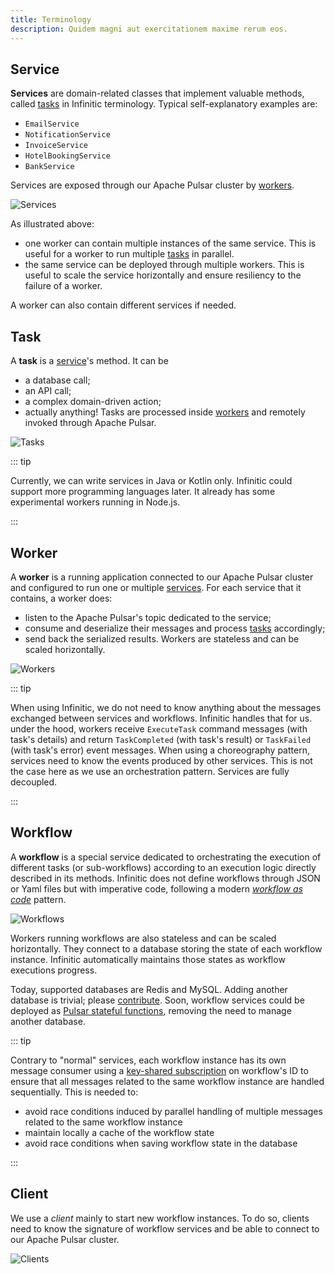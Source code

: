 ```yaml
---
title: Terminology
description: Quidem magni aut exercitationem maxime rerum eos.
---
```


## Service

**Services** are domain-related classes that implement valuable methods, called [tasks](#task) in Infinitic terminology.
Typical self-explanatory examples are:

- `EmailService`
- `NotificationService`
- `InvoiceService`
- `HotelBookingService`
- `BankService`

Services are exposed through our Apache Pulsar cluster by [workers](#worker).

![Services](/img/concept-service@2x.png)

As illustrated above:

- one worker can contain multiple instances of the same service. This is useful for a worker to run multiple [tasks](#task) in parallel.
- the same service can be deployed through multiple workers. This is useful to scale the service horizontally and ensure resiliency to the failure of a worker.

A worker can also contain different services if needed.

## Task

A **task** is a [service](#service)'s method. It can be

- a database call;
- an API call;
- a complex domain-driven action;
- actually anything!
Tasks are processed inside [workers](#worker) and remotely invoked through Apache Pulsar.

![Tasks](/img/concept-task@2x.png)

::: tip

Currently, we can write services in Java or Kotlin only. Infinitic could support more programming languages later. It already has some experimental workers running in Node.js.

:::

## Worker

A **worker** is a running application connected to our Apache Pulsar cluster and configured to run one or multiple [services](#service). For each service that it contains, a worker does:

- listen to the Apache Pulsar's topic dedicated to the service;
- consume and deserialize their messages and process [tasks](#task) accordingly;
- send back the serialized results.
Workers are stateless and can be scaled horizontally.

![Workers](/img/concept-worker@2x.png)

::: tip

When using Infinitic, we do not need to know anything about the messages exchanged between services and workflows. Infinitic handles that for us. under the hood, workers receive `ExecuteTask` command messages (with task's details) and return `TaskCompleted` (with task's result) or `TaskFailed` (with task's error) event messages. When using a choreography pattern, services need to know the events produced by other services. This is not the case here as we use an orchestration pattern. Services are fully decoupled.

:::

## Workflow

A **workflow** is a special service dedicated to orchestrating the execution of different tasks (or sub-workflows) according to an execution logic directly described in its methods. Infinitic does not define workflows through JSON or Yaml files but with imperative code, following a modern [_workflow as code_](https://medium.com/swlh/code-is-the-best-dsl-for-building-workflows-548d6824f549) pattern.

![Workflows](/img/concept-workflow@2x.png)

Workers running workflows are also stateless and can be scaled horizontally. They connect to a database storing the state of each workflow instance. Infinitic automatically maintains those states as workflow executions progress.

Today, supported databases are Redis and MySQL. Adding another database is trivial; please [contribute](https://github.com/infiniticio/infinitic).
Soon, workflow services could be deployed as [Pulsar stateful functions](https://pulsar.apache.org/docs/functions-overview/), removing the need to manage another database.

::: tip

Contrary to "normal" services, each workflow instance has its own message consumer using a [key-shared subscription](https://pulsar.apache.org/docs/concepts-messaging/#key_shared) on workflow's ID to ensure that all messages related to the same workflow instance are handled sequentially. This is needed to:

- avoid race conditions induced by parallel handling of multiple messages related to the same workflow instance
- maintain locally a cache of the workflow state
- avoid race conditions when saving workflow state in the database

:::

## Client

We use a _client_ mainly to start new workflow instances. To do so, clients need to know the signature of workflow services and be able to connect to our Apache Pulsar cluster.

![Clients](/img/concept-client@2x.png)


